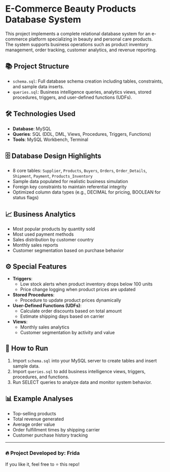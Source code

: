 # E-Commerce Beauty Products Database System

This project implements a complete relational database system for an e-commerce platform specializing in beauty and personal care products.  
The system supports business operations such as product inventory management, order tracking, customer analytics, and revenue reporting.

## 📚 Project Structure

- `schema.sql`: Full database schema creation including tables, constraints, and sample data inserts.
- `queries.sql`: Business intelligence queries, analytics views, stored procedures, triggers, and user-defined functions (UDFs).

## 🛠️ Technologies Used

- **Database**: MySQL
- **Queries**: SQL (DDL, DML, Views, Procedures, Triggers, Functions)
- **Tools**: MySQL Workbench, Terminal

## 🗄️ Database Design Highlights

- 8 core tables: `Supplier`, `Products`, `Buyers`, `Orders`, `Order_Details`, `Shipment`, `Payment`, `Products_Inventory`
- Sample data populated for realistic business simulation
- Foreign key constraints to maintain referential integrity
- Optimized column data types (e.g., DECIMAL for pricing, BOOLEAN for status flags)

## 📈 Business Analytics

- Most popular products by quantity sold
- Most used payment methods
- Sales distribution by customer country
- Monthly sales reports
- Customer segmentation based on purchase behavior

## ⚙️ Special Features

- **Triggers**:
  - Low stock alerts when product inventory drops below 100 units
  - Price change logging when product prices are updated
- **Stored Procedures**:
  - Procedure to update product prices dynamically
- **User-Defined Functions (UDFs)**:
  - Calculate order discounts based on total amount
  - Estimate shipping days based on carrier
- **Views**:
  - Monthly sales analytics
  - Customer segmentation by activity and value

## 🚀 How to Run

1. Import `schema.sql` into your MySQL server to create tables and insert sample data.
2. Import `queries.sql` to add business intelligence views, triggers, procedures, and functions.
3. Run SELECT queries to analyze data and monitor system behavior.

## 📊 Example Analyses

- Top-selling products
- Total revenue generated
- Average order value
- Order fulfillment times by shipping carrier
- Customer purchase history tracking

---

### 🔥 Project Developed by: Frida  
If you like it, feel free to ⭐️ this repo!

